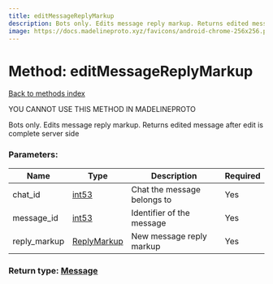 ```yaml
---
title: editMessageReplyMarkup
description: Bots only. Edits message reply markup. Returns edited message after edit is complete server side
image: https://docs.madelineproto.xyz/favicons/android-chrome-256x256.png
---
```

# Method: editMessageReplyMarkup  
[Back to methods index](index.md)


YOU CANNOT USE THIS METHOD IN MADELINEPROTO


Bots only. Edits message reply markup. Returns edited message after edit is complete server side

### Parameters:

| Name     |    Type       | Description | Required |
|----------|---------------|-------------|----------|
|chat\_id|[int53](../types/int53.md) | Chat the message belongs to | Yes|
|message\_id|[int53](../types/int53.md) | Identifier of the message | Yes|
|reply\_markup|[ReplyMarkup](../types/ReplyMarkup.md) | New message reply markup | Yes|


### Return type: [Message](../types/Message.md)

